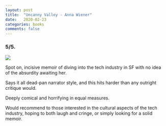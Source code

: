 ```yaml
---
layout: post
title:  "Uncanny Valley - Anna Wiener"
date:   2020-02-23
categories: books
comments: false
---
```


### **5/5**.

<!--more-->

![](https://encrypted-tbn0.gstatic.com/images?q=tbn%3AANd9GcS5WTshSxyXJXThQpxLJCzxW-umRBVMO41iqruaFvQN_HsWVaHS)

Spot on, incisive memoir of diving into the tech industry in SF with no
idea of the absurdity awaiting her.

Says it all dead-pan narrator style, and this hits harder than any outright critique would.

Deeply comical and horrifying in equal measures.

Would recommend to those interested in the cultural aspects of the tech industry,
hoping to both laugh and cringe, or simply looking for a solid memoir.
